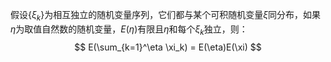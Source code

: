 假设$\{\xi_k\}$为相互独立的随机变量序列，它们都与某个可积随机变量$\xi$同分布，如果$\eta$为取值自然数的随机变量，$E(\eta)$有限且$\eta$和每个$\xi_k$独立，则：
$$
E(\sum_{k=1}^\eta \xi_k) = E(\eta)E(\xi)
$$
